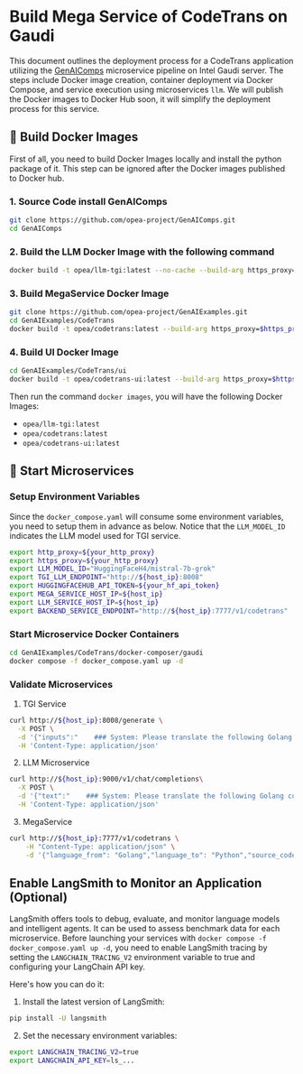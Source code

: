 # Build Mega Service of CodeTrans on Gaudi

This document outlines the deployment process for a CodeTrans application utilizing the [GenAIComps](https://github.com/opea-project/GenAIComps.git) microservice pipeline on Intel Gaudi server. The steps include Docker image creation, container deployment via Docker Compose, and service execution using microservices `llm`. We will publish the Docker images to Docker Hub soon, it will simplify the deployment process for this service.

## 🚀 Build Docker Images

First of all, you need to build Docker Images locally and install the python package of it. This step can be ignored after the Docker images published to Docker hub.

### 1. Source Code install GenAIComps

```bash
git clone https://github.com/opea-project/GenAIComps.git
cd GenAIComps
```

### 2. Build the LLM Docker Image with the following command

```bash
docker build -t opea/llm-tgi:latest --no-cache --build-arg https_proxy=$https_proxy --build-arg http_proxy=$http_proxy -f comps/llms/text-generation/tgi/Dockerfile .
```

### 3. Build MegaService Docker Image

```bash
git clone https://github.com/opea-project/GenAIExamples.git
cd GenAIExamples/CodeTrans
docker build -t opea/codetrans:latest --build-arg https_proxy=$https_proxy --build-arg http_proxy=$http_proxy -f Dockerfile .
```

### 4. Build UI Docker Image

```bash
cd GenAIExamples/CodeTrans/ui
docker build -t opea/codetrans-ui:latest --build-arg https_proxy=$https_proxy --build-arg http_proxy=$http_proxy -f ./docker/Dockerfile .
```

Then run the command `docker images`, you will have the following Docker Images:

- `opea/llm-tgi:latest`
- `opea/codetrans:latest`
- `opea/codetrans-ui:latest`

## 🚀 Start Microservices

### Setup Environment Variables

Since the `docker_compose.yaml` will consume some environment variables, you need to setup them in advance as below. Notice that the `LLM_MODEL_ID` indicates the LLM model used for TGI service.

```bash
export http_proxy=${your_http_proxy}
export https_proxy=${your_http_proxy}
export LLM_MODEL_ID="HuggingFaceH4/mistral-7b-grok"
export TGI_LLM_ENDPOINT="http://${host_ip}:8008"
export HUGGINGFACEHUB_API_TOKEN=${your_hf_api_token}
export MEGA_SERVICE_HOST_IP=${host_ip}
export LLM_SERVICE_HOST_IP=${host_ip}
export BACKEND_SERVICE_ENDPOINT="http://${host_ip}:7777/v1/codetrans"
```

### Start Microservice Docker Containers

```bash
cd GenAIExamples/CodeTrans/docker-composer/gaudi
docker compose -f docker_compose.yaml up -d
```

### Validate Microservices

1. TGI Service

```bash
curl http://${host_ip}:8008/generate \
  -X POST \
  -d '{"inputs":"    ### System: Please translate the following Golang codes into  Python codes.    ### Original codes:    '\'''\'''\''Golang    \npackage main\n\nimport \"fmt\"\nfunc main() {\n    fmt.Println(\"Hello, World!\");\n    '\'''\'''\''    ### Translated codes:","parameters":{"max_new_tokens":17, "do_sample": true}}' \
  -H 'Content-Type: application/json'
```

2. LLM Microservice

```bash
curl http://${host_ip}:9000/v1/chat/completions\
  -X POST \
  -d '{"text":"    ### System: Please translate the following Golang codes into  Python codes.    ### Original codes:    '\'''\'''\''Golang    \npackage main\n\nimport \"fmt\"\nfunc main() {\n    fmt.Println(\"Hello, World!\");\n    '\'''\'''\''    ### Translated codes:"}' \
  -H 'Content-Type: application/json'
```

3. MegaService

```bash
curl http://${host_ip}:7777/v1/codetrans \
    -H "Content-Type: application/json" \
    -d '{"language_from": "Golang","language_to": "Python","source_code": "package main\n\nimport \"fmt\"\nfunc main() {\n    fmt.Println(\"Hello, World!\");\n}"}'
```

## Enable LangSmith to Monitor an Application (Optional)

LangSmith offers tools to debug, evaluate, and monitor language models and intelligent agents. It can be used to assess benchmark data for each microservice. Before launching your services with `docker compose -f docker_compose.yaml up -d`, you need to enable LangSmith tracing by setting the `LANGCHAIN_TRACING_V2` environment variable to true and configuring your LangChain API key.

Here's how you can do it:

1. Install the latest version of LangSmith:

```bash
pip install -U langsmith
```

2. Set the necessary environment variables:

```bash
export LANGCHAIN_TRACING_V2=true
export LANGCHAIN_API_KEY=ls_...
```
